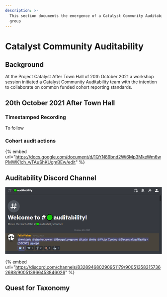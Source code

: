 ```yaml
---
description: >-
  This section documents the emergence of a Catalyst Community Auditability
  group
---
```


# Catalyst Community Auditability

## Background

At the Project Catalyst After Town Hall of 20th October 2021 a workshop session initiated a Catalyst Community Auditability team with the intention to collaborate on common funded cohort reporting standards.

## 20th October 2021 After Town Hall

### Timestamped Recording

To follow

### Cohort audit actions

{% embed url="https://docs.google.com/document/d/1QYN89bnd2Wi6Mp3MkeWm6wPMWK1ch_wTAuShKUgmBEw/edit" %}

## &#x20;Auditability Discord Channel

![Welcome to #auditability ](../.gitbook/assets/2021-10-22.png)

{% embed url="https://discord.com/channels/832894680290951179/900513583157362688/900513966453846026" %}

## **Quest for Taxonomy**

